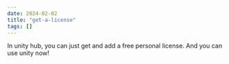 ```yaml
---
date: 2024-02-02
title: "get-a-license"
tags: []
---
```


In unity hub, you can just get and add a free personal license. And you can use unity now!

